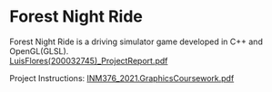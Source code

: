 # Forest Night Ride
Forest Night Ride is a driving simulator game developed in C++ and OpenGL(GLSL).  
[LuisFlores(200032745)_ProjectReport.pdf](https://github.com/Luiy0/ForestNightRide/files/6719402/LuisFlores.200032745._ProjectReport.pdf)

Project Instructions: [INM376_2021.GraphicsCoursework.pdf](https://github.com/Luiy0/ForestNightRide/files/7625154/INM376_2021.GraphicsCoursework.pdf)
